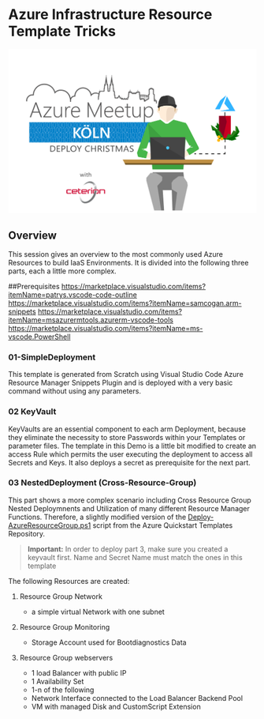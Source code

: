 # Azure Infrastructure Resource Template Tricks

![Deploy Christmas](https://raw.githubusercontent.com/ceterion/ct.arm.meetup.deploychristmas/master/03-NestedDeployment/CustomScripts/resources/deployazure.png)

## Overview

This session gives an overview to the most commonly used Azure Resources to build IaaS Environments. It is divided into the following three parts, each a little more complex.

##Prerequisites
https://marketplace.visualstudio.com/items?itemName=patrys.vscode-code-outline
https://marketplace.visualstudio.com/items?itemName=samcogan.arm-snippets
https://marketplace.visualstudio.com/items?itemName=msazurermtools.azurerm-vscode-tools
https://marketplace.visualstudio.com/items?itemName=ms-vscode.PowerShell

### 01-SimpleDeployment

This template is generated from Scratch using Visual Studio Code Azure Resource Manager Snippets Plugin and is deployed with a very basic command without using any parameters.

### 02 KeyVault

KeyVaults are an essential component to each arm Deployment, because they eliminate the necessity to store Passwords within your Templates or parameter files.
The template in this Demo is a little bit modified to create an access Rule which permits the user executing the deployment to access all Secrets and Keys.
It also deploys a secret as prerequisite for the next part.

### 03 NestedDeployment (Cross-Resource-Group)

This part shows a more complex scenario including Cross Resource Group Nested Deploymnents and Utilization of many different Resource Manager Functions. Therefore, a slightly modified version of the [Deploy-AzureResourceGroup.ps1](https://github.com/Azure/azure-quickstart-templates/blob/master/Deploy-AzureResourceGroup.ps1) script from the Azure Quickstart Templates Repository.

> **Important:** In order to deploy part 3, make sure you created a keyvault first. Name and Secret Name must match the ones in this template

The following Resources are created:

1. Resource Group Network
   * a simple virtual Network with one subnet

2. Resource Group Monitoring
    * Storage Account used for Bootdiagnostics Data

3. Resource Group webservers
    * 1 load Balancer with public IP
    * 1 Availability Set
    * 1-n of the following
    * Network Interface connected to the Load Balancer Backend Pool
    * VM with managed Disk and CustomScript Extension
